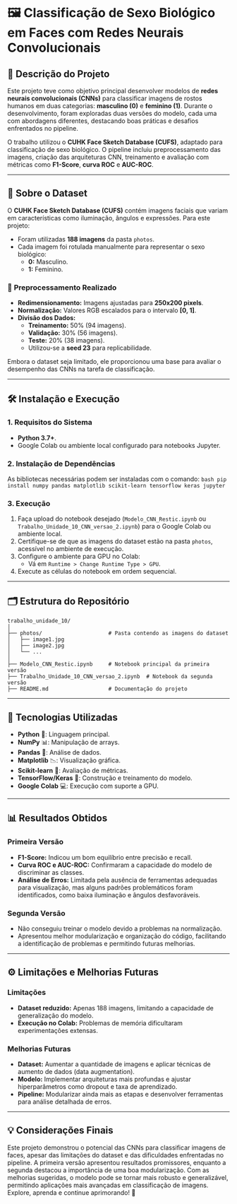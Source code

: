
# 🖼️ **Classificação de Sexo Biológico em Faces com Redes Neurais Convolucionais**

## 🧠 **Descrição do Projeto**
Este projeto teve como objetivo principal desenvolver modelos de **redes neurais convolucionais (CNNs)** para classificar imagens de rostos humanos em duas categorias: **masculino (0)** e **feminino (1)**. Durante o desenvolvimento, foram exploradas duas versões do modelo, cada uma com abordagens diferentes, destacando boas práticas e desafios enfrentados no pipeline.

O trabalho utilizou o **CUHK Face Sketch Database (CUFS)**, adaptado para classificação de sexo biológico. O pipeline incluiu preprocessamento das imagens, criação das arquiteturas CNN, treinamento e avaliação com métricas como **F1-Score**, **curva ROC** e **AUC-ROC**.

---

## 📂 **Sobre o Dataset**

O **CUHK Face Sketch Database (CUFS)** contém imagens faciais que variam em características como iluminação, ângulos e expressões. Para este projeto:
- Foram utilizadas **188 imagens** da pasta `photos`.
- Cada imagem foi rotulada manualmente para representar o sexo biológico:
  - **0:** Masculino.
  - **1:** Feminino.

### 🔧 **Preprocessamento Realizado**
- **Redimensionamento:** Imagens ajustadas para **250x200 pixels**.
- **Normalização:** Valores RGB escalados para o intervalo **[0, 1]**.
- **Divisão dos Dados:**  
  - **Treinamento:** 50% (94 imagens).  
  - **Validação:** 30% (56 imagens).  
  - **Teste:** 20% (38 imagens).  
  - Utilizou-se a **seed 23** para replicabilidade.

Embora o dataset seja limitado, ele proporcionou uma base para avaliar o desempenho das CNNs na tarefa de classificação.

---

## 🛠️ **Instalação e Execução**

### **1. Requisitos do Sistema**
- **Python 3.7+**.
- Google Colab ou ambiente local configurado para notebooks Jupyter.

### **2. Instalação de Dependências**
As bibliotecas necessárias podem ser instaladas com o comando:
`bash
pip install numpy pandas matplotlib scikit-learn tensorflow keras jupyter
`

### **3. Execução**
1. Faça upload do notebook desejado (`Modelo_CNN_Restic.ipynb` ou `Trabalho_Unidade_10_CNN_versao_2.ipynb`) para o Google Colab ou ambiente local.
2. Certifique-se de que as imagens do dataset estão na pasta `photos`, acessível no ambiente de execução.
3. Configure o ambiente para GPU no Colab:  
   - Vá em `Runtime > Change Runtime Type > GPU`.
4. Execute as células do notebook em ordem sequencial.

---

## 🗂️ **Estrutura do Repositório**

```
trabalho_unidade_10/
│
├── photos/                     # Pasta contendo as imagens do dataset
│   ├── image1.jpg
│   ├── image2.jpg
│   └── ...
│
├── Modelo_CNN_Restic.ipynb     # Notebook principal da primeira versão
├── Trabalho_Unidade_10_CNN_versao_2.ipynb  # Notebook da segunda versão
├── README.md                   # Documentação do projeto
```

---

## 🔬 **Tecnologias Utilizadas**

- **Python** 🐍: Linguagem principal.
- **NumPy** 📊: Manipulação de arrays.
- **Pandas** 🐼: Análise de dados.
- **Matplotlib** 📉: Visualização gráfica.
- **Scikit-learn** 🧮: Avaliação de métricas.
- **TensorFlow/Keras** 🤖: Construção e treinamento do modelo.
- **Google Colab** 💻: Execução com suporte a GPU.

---

## 📊 **Resultados Obtidos**

### **Primeira Versão**
- **F1-Score:** Indicou um bom equilíbrio entre precisão e recall.
- **Curva ROC e AUC-ROC:** Confirmaram a capacidade do modelo de discriminar as classes.
- **Análise de Erros:** Limitada pela ausência de ferramentas adequadas para visualização, mas alguns padrões problemáticos foram identificados, como baixa iluminação e ângulos desfavoráveis.

### **Segunda Versão**
- Não conseguiu treinar o modelo devido a problemas na normalização.
- Apresentou melhor modularização e organização do código, facilitando a identificação de problemas e permitindo futuras melhorias.

---

## ⚙️ **Limitações e Melhorias Futuras**

### **Limitações**
- **Dataset reduzido:** Apenas 188 imagens, limitando a capacidade de generalização do modelo.
- **Execução no Colab:** Problemas de memória dificultaram experimentações extensas.

### **Melhorias Futuras**
- **Dataset:** Aumentar a quantidade de imagens e aplicar técnicas de aumento de dados (data augmentation).
- **Modelo:** Implementar arquiteturas mais profundas e ajustar hiperparâmetros como dropout e taxa de aprendizado.
- **Pipeline:** Modularizar ainda mais as etapas e desenvolver ferramentas para análise detalhada de erros.

---

## 💡 **Considerações Finais**

Este projeto demonstrou o potencial das CNNs para classificar imagens de faces, apesar das limitações do dataset e das dificuldades enfrentadas no pipeline. A primeira versão apresentou resultados promissores, enquanto a segunda destacou a importância de uma boa modularização. Com as melhorias sugeridas, o modelo pode se tornar mais robusto e generalizável, permitindo aplicações mais avançadas em classificação de imagens.  
Explore, aprenda e continue aprimorando! 🚀
```
